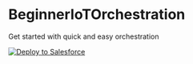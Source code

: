 # BeginnerIoTOrchestration
Get started with quick and easy orchestration

<a href="https://githubsfdeploy.herokuapp.com/">
  <img alt="Deploy to Salesforce"
       src="https://raw.githubusercontent.com/afawcett/githubsfdeploy/master/deploy.png">
</a>
